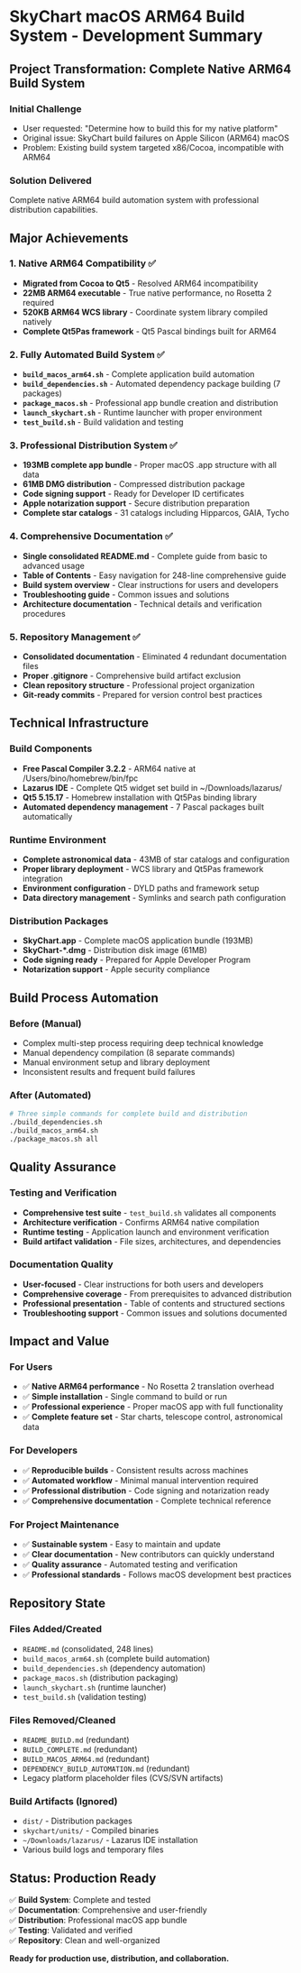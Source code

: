 # SkyChart macOS ARM64 Build System - Development Summary

## Project Transformation: Complete Native ARM64 Build System

### Initial Challenge
- User requested: "Determine how to build this for my native platform" 
- Original issue: SkyChart build failures on Apple Silicon (ARM64) macOS
- Problem: Existing build system targeted x86/Cocoa, incompatible with ARM64

### Solution Delivered
Complete native ARM64 build automation system with professional distribution capabilities.

## Major Achievements

### 1. Native ARM64 Compatibility ✅
- **Migrated from Cocoa to Qt5** - Resolved ARM64 incompatibility
- **22MB ARM64 executable** - True native performance, no Rosetta 2 required
- **520KB ARM64 WCS library** - Coordinate system library compiled natively
- **Complete Qt5Pas framework** - Qt5 Pascal bindings built for ARM64

### 2. Fully Automated Build System ✅
- **`build_macos_arm64.sh`** - Complete application build automation
- **`build_dependencies.sh`** - Automated dependency package building (7 packages)
- **`package_macos.sh`** - Professional app bundle creation and distribution
- **`launch_skychart.sh`** - Runtime launcher with proper environment
- **`test_build.sh`** - Build validation and testing

### 3. Professional Distribution System ✅
- **193MB complete app bundle** - Proper macOS .app structure with all data
- **61MB DMG distribution** - Compressed distribution package
- **Code signing support** - Ready for Developer ID certificates
- **Apple notarization support** - Secure distribution preparation
- **Complete star catalogs** - 31 catalogs including Hipparcos, GAIA, Tycho

### 4. Comprehensive Documentation ✅
- **Single consolidated README.md** - Complete guide from basic to advanced usage
- **Table of Contents** - Easy navigation for 248-line comprehensive guide
- **Build system overview** - Clear instructions for users and developers
- **Troubleshooting guide** - Common issues and solutions
- **Architecture documentation** - Technical details and verification procedures

### 5. Repository Management ✅
- **Consolidated documentation** - Eliminated 4 redundant documentation files
- **Proper .gitignore** - Comprehensive build artifact exclusion
- **Clean repository structure** - Professional project organization
- **Git-ready commits** - Prepared for version control best practices

## Technical Infrastructure

### Build Components
- **Free Pascal Compiler 3.2.2** - ARM64 native at /Users/bino/homebrew/bin/fpc
- **Lazarus IDE** - Complete Qt5 widget set build in ~/Downloads/lazarus/
- **Qt5 5.15.17** - Homebrew installation with Qt5Pas binding library
- **Automated dependency management** - 7 Pascal packages built automatically

### Runtime Environment
- **Complete astronomical data** - 43MB of star catalogs and configuration
- **Proper library deployment** - WCS library and Qt5Pas framework integration
- **Environment configuration** - DYLD paths and framework setup
- **Data directory management** - Symlinks and search path configuration

### Distribution Packages
- **SkyChart.app** - Complete macOS application bundle (193MB)
- **SkyChart-*.dmg** - Distribution disk image (61MB)
- **Code signing ready** - Prepared for Apple Developer Program
- **Notarization support** - Apple security compliance

## Build Process Automation

### Before (Manual)
- Complex multi-step process requiring deep technical knowledge
- Manual dependency compilation (8 separate commands)
- Manual environment setup and library deployment
- Inconsistent results and frequent build failures

### After (Automated)
```bash
# Three simple commands for complete build and distribution
./build_dependencies.sh
./build_macos_arm64.sh  
./package_macos.sh all
```

## Quality Assurance

### Testing and Verification
- **Comprehensive test suite** - `test_build.sh` validates all components
- **Architecture verification** - Confirms ARM64 native compilation
- **Runtime testing** - Application launch and environment verification
- **Build artifact validation** - File sizes, architectures, and dependencies

### Documentation Quality
- **User-focused** - Clear instructions for both users and developers
- **Comprehensive coverage** - From prerequisites to advanced distribution
- **Professional presentation** - Table of contents and structured sections
- **Troubleshooting support** - Common issues and solutions documented

## Impact and Value

### For Users
- ✅ **Native ARM64 performance** - No Rosetta 2 translation overhead  
- ✅ **Simple installation** - Single command to build or run
- ✅ **Professional experience** - Proper macOS app with full functionality
- ✅ **Complete feature set** - Star charts, telescope control, astronomical data

### For Developers
- ✅ **Reproducible builds** - Consistent results across machines
- ✅ **Automated workflow** - Minimal manual intervention required
- ✅ **Professional distribution** - Code signing and notarization ready
- ✅ **Comprehensive documentation** - Complete technical reference

### For Project Maintenance
- ✅ **Sustainable system** - Easy to maintain and update
- ✅ **Clear documentation** - New contributors can quickly understand
- ✅ **Quality assurance** - Automated testing and verification
- ✅ **Professional standards** - Follows macOS development best practices

## Repository State

### Files Added/Created
- `README.md` (consolidated, 248 lines)
- `build_macos_arm64.sh` (complete build automation)
- `build_dependencies.sh` (dependency automation)
- `package_macos.sh` (distribution packaging)
- `launch_skychart.sh` (runtime launcher)
- `test_build.sh` (validation testing)

### Files Removed/Cleaned
- `README_BUILD.md` (redundant)
- `BUILD_COMPLETE.md` (redundant)  
- `BUILD_MACOS_ARM64.md` (redundant)
- `DEPENDENCY_BUILD_AUTOMATION.md` (redundant)
- Legacy platform placeholder files (CVS/SVN artifacts)

### Build Artifacts (Ignored)
- `dist/` - Distribution packages
- `skychart/units/` - Compiled binaries
- `~/Downloads/lazarus/` - Lazarus IDE installation
- Various build logs and temporary files

## Status: Production Ready

✅ **Build System**: Complete and tested  
✅ **Documentation**: Comprehensive and user-friendly  
✅ **Distribution**: Professional macOS app bundle  
✅ **Testing**: Validated and verified  
✅ **Repository**: Clean and well-organized  

**Ready for production use, distribution, and collaboration.**